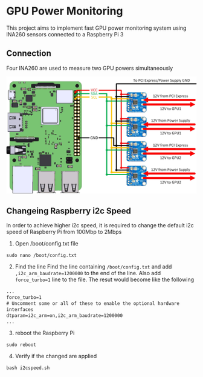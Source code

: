 # GPU Power Monitoring
This project aims to implement fast GPU power monitoring system using INA260 sensors connected to a Raspberry Pi 3

## Connection
Four INA260 are used to measure two GPU powers simultaneously

![connections](./assets/connections.jpg)
## Changeing Raspberry i2c Speed

In order to achieve higher i2c speed, it is required to change the default i2c speed of Raspberry Pi from 100Mbp to 2Mbps
1. Open /boot/config.txt file
```
sudo nano /boot/config.txt
```

2. Find the line Find the line containing ```/boot/config.txt``` and add ```,i2c_arm_baudrate=1200000``` to the end of the line. Also add ```force_turbo=1``` line to the file. The resut would become like the following
```
...
force_turbo=1
# Uncomment some or all of these to enable the optional hardware interfaces
dtparam=i2c_arm=on,i2c_arm_baudrate=1200000
...
```
3. reboot the Raspberry Pi
```
sudo reboot
```
4. Verify if the changed are applied
```
bash i2cspeed.sh
```


